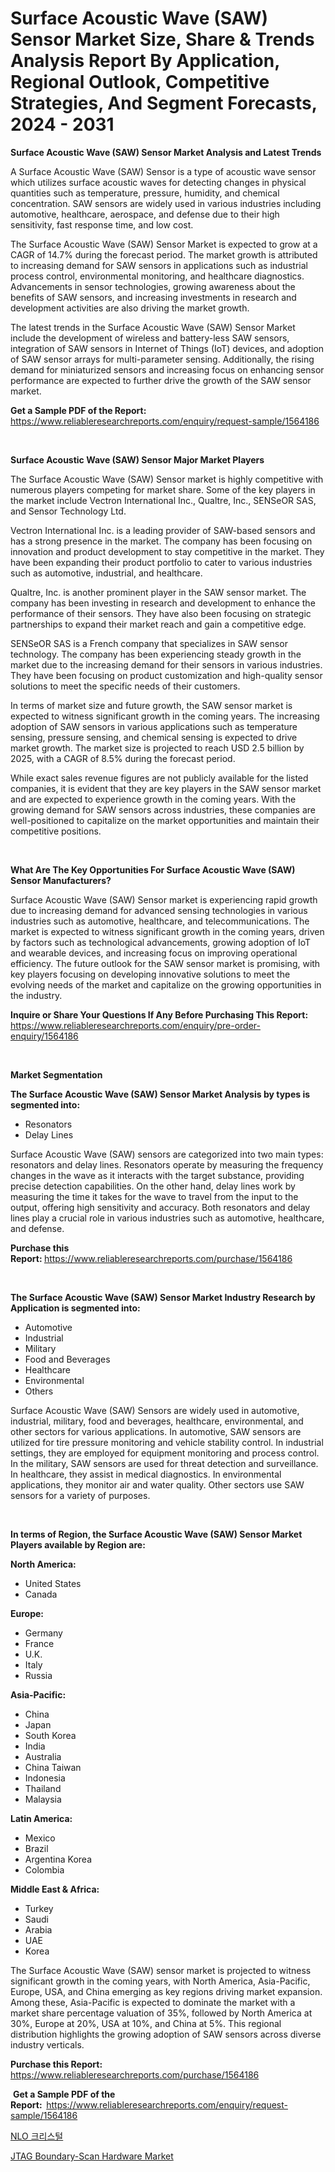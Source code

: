 <p><h1>Surface Acoustic Wave (SAW) Sensor Market Size, Share & Trends Analysis Report By Application, Regional Outlook, Competitive Strategies, And Segment Forecasts, 2024 - 2031</h1></p><p><strong>Surface Acoustic Wave (SAW) Sensor Market Analysis and Latest Trends</strong></p>
<p><p>A Surface Acoustic Wave (SAW) Sensor is a type of acoustic wave sensor which utilizes surface acoustic waves for detecting changes in physical quantities such as temperature, pressure, humidity, and chemical concentration. SAW sensors are widely used in various industries including automotive, healthcare, aerospace, and defense due to their high sensitivity, fast response time, and low cost.</p><p>The Surface Acoustic Wave (SAW) Sensor Market is expected to grow at a CAGR of 14.7% during the forecast period. The market growth is attributed to increasing demand for SAW sensors in applications such as industrial process control, environmental monitoring, and healthcare diagnostics. Advancements in sensor technologies, growing awareness about the benefits of SAW sensors, and increasing investments in research and development activities are also driving the market growth.</p><p>The latest trends in the Surface Acoustic Wave (SAW) Sensor Market include the development of wireless and battery-less SAW sensors, integration of SAW sensors in Internet of Things (IoT) devices, and adoption of SAW sensor arrays for multi-parameter sensing. Additionally, the rising demand for miniaturized sensors and increasing focus on enhancing sensor performance are expected to further drive the growth of the SAW sensor market.</p></p>
<p><strong>Get a Sample PDF of the Report:&nbsp;</strong> <a href="https://www.reliableresearchreports.com/enquiry/request-sample/1564186">https://www.reliableresearchreports.com/enquiry/request-sample/1564186</a></p>
<p>&nbsp;</p>
<p><strong>Surface Acoustic Wave (SAW) Sensor Major Market Players</strong></p>
<p><p>The Surface Acoustic Wave (SAW) Sensor market is highly competitive with numerous players competing for market share. Some of the key players in the market include Vectron International Inc., Qualtre, Inc., SENSeOR SAS, and Sensor Technology Ltd.</p><p>Vectron International Inc. is a leading provider of SAW-based sensors and has a strong presence in the market. The company has been focusing on innovation and product development to stay competitive in the market. They have been expanding their product portfolio to cater to various industries such as automotive, industrial, and healthcare.</p><p>Qualtre, Inc. is another prominent player in the SAW sensor market. The company has been investing in research and development to enhance the performance of their sensors. They have also been focusing on strategic partnerships to expand their market reach and gain a competitive edge.</p><p>SENSeOR SAS is a French company that specializes in SAW sensor technology. The company has been experiencing steady growth in the market due to the increasing demand for their sensors in various industries. They have been focusing on product customization and high-quality sensor solutions to meet the specific needs of their customers.</p><p>In terms of market size and future growth, the SAW sensor market is expected to witness significant growth in the coming years. The increasing adoption of SAW sensors in various applications such as temperature sensing, pressure sensing, and chemical sensing is expected to drive market growth. The market size is projected to reach USD 2.5 billion by 2025, with a CAGR of 8.5% during the forecast period.</p><p>While exact sales revenue figures are not publicly available for the listed companies, it is evident that they are key players in the SAW sensor market and are expected to experience growth in the coming years. With the growing demand for SAW sensors across industries, these companies are well-positioned to capitalize on the market opportunities and maintain their competitive positions.</p></p>
<p>&nbsp;</p>
<p><strong>What Are The Key Opportunities For Surface Acoustic Wave (SAW) Sensor Manufacturers?</strong></p>
<p><p>Surface Acoustic Wave (SAW) Sensor market is experiencing rapid growth due to increasing demand for advanced sensing technologies in various industries such as automotive, healthcare, and telecommunications. The market is expected to witness significant growth in the coming years, driven by factors such as technological advancements, growing adoption of IoT and wearable devices, and increasing focus on improving operational efficiency. The future outlook for the SAW sensor market is promising, with key players focusing on developing innovative solutions to meet the evolving needs of the market and capitalize on the growing opportunities in the industry.</p></p>
<p><strong>Inquire or Share Your Questions If Any Before Purchasing This Report:</strong> <a href="https://www.reliableresearchreports.com/enquiry/pre-order-enquiry/1564186">https://www.reliableresearchreports.com/enquiry/pre-order-enquiry/1564186</a></p>
<p>&nbsp;</p>
<p><strong>Market Segmentation</strong></p>
<p><strong>The Surface Acoustic Wave (SAW) Sensor Market Analysis by types is segmented into:</strong></p>
<p><ul><li>Resonators</li><li>Delay Lines</li></ul></p>
<p><p>Surface Acoustic Wave (SAW) sensors are categorized into two main types: resonators and delay lines. Resonators operate by measuring the frequency changes in the wave as it interacts with the target substance, providing precise detection capabilities. On the other hand, delay lines work by measuring the time it takes for the wave to travel from the input to the output, offering high sensitivity and accuracy. Both resonators and delay lines play a crucial role in various industries such as automotive, healthcare, and defense.</p></p>
<p><strong>Purchase this Report:&nbsp;</strong><a href="https://www.reliableresearchreports.com/purchase/1564186">https://www.reliableresearchreports.com/purchase/1564186</a></p>
<p>&nbsp;</p>
<p><strong>The Surface Acoustic Wave (SAW) Sensor Market Industry Research by Application is segmented into:</strong></p>
<p><ul><li>Automotive</li><li>Industrial</li><li>Military</li><li>Food and Beverages</li><li>Healthcare</li><li>Environmental</li><li>Others</li></ul></p>
<p><p>Surface Acoustic Wave (SAW) Sensors are widely used in automotive, industrial, military, food and beverages, healthcare, environmental, and other sectors for various applications. In automotive, SAW sensors are utilized for tire pressure monitoring and vehicle stability control. In industrial settings, they are employed for equipment monitoring and process control. In the military, SAW sensors are used for threat detection and surveillance. In healthcare, they assist in medical diagnostics. In environmental applications, they monitor air and water quality. Other sectors use SAW sensors for a variety of purposes.</p></p>
<p>&nbsp;</p>
<p><strong>In terms of Region, the Surface Acoustic Wave (SAW) Sensor Market Players available by Region are:</strong></p>
<p>
    <p> <strong> North America: </strong>
        <ul>
            <li>United States</li>
            <li>Canada</li>
        </ul>
        </p> 
    <p> <strong> Europe: </strong>
        <ul>
            <li>Germany</li>
            <li>France</li>
            <li>U.K.</li>
            <li>Italy</li>
            <li>Russia</li>
        </ul>
        </p> 
    <p> <strong> Asia-Pacific: </strong>
        <ul>
            <li>China</li>
            <li>Japan</li>
            <li>South Korea</li>
            <li>India</li>
            <li>Australia</li>
            <li>China Taiwan</li>
            <li>Indonesia</li>
            <li>Thailand</li>
            <li>Malaysia</li>
        </ul>
        </p> 
    <p> <strong> Latin America: </strong>
        <ul>
            <li>Mexico</li>
            <li>Brazil</li>
            <li>Argentina Korea</li>
            <li>Colombia</li>
        </ul>
        </p> 
    <p> <strong> Middle East & Africa: </strong>
        <ul>
            <li>Turkey</li>
            <li>Saudi</li>
            <li>Arabia</li>
            <li>UAE</li>
            <li>Korea</li>
        </ul>
    </p>
    </p>
<p><p>The Surface Acoustic Wave (SAW) sensor market is projected to witness significant growth in the coming years, with North America, Asia-Pacific, Europe, USA, and China emerging as key regions driving market expansion. Among these, Asia-Pacific is expected to dominate the market with a market share percentage valuation of 35%, followed by North America at 30%, Europe at 20%, USA at 10%, and China at 5%. This regional distribution highlights the growing adoption of SAW sensors across diverse industry verticals.</p></p>
<p><strong>Purchase this Report: </strong><a href="https://www.reliableresearchreports.com/purchase/1564186">https://www.reliableresearchreports.com/purchase/1564186</a></p>
<p>&nbsp;<strong>Get a Sample PDF of the Report:&nbsp;&nbsp;</strong><a href="https://www.reliableresearchreports.com/enquiry/request-sample/1564186">https://www.reliableresearchreports.com/enquiry/request-sample/1564186</a></p>
<p><strong></strong></p>
<p><p><a href="https://github.com/mpodehpw07370073/Market-Research-Report-List-1/blob/main/911532411841.md">NLO 크리스털</a></p><p><a href="https://github.com/FassouRP/Market-Research-Report-List-3/blob/main/jtag-boundary-scan-hardware-market.md">JTAG Boundary-Scan Hardware Market</a></p></p>